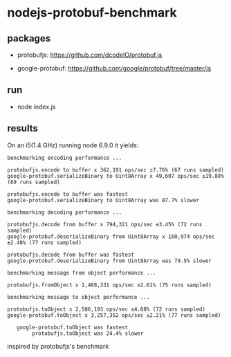 # nodejs-protobuf-benchmark

## packages

+ protobufjs: https://github.com/dcodeIO/protobuf.js

+ google-protobuf: https://github.com/google/protobuf/tree/master/js

## run

+ node index.js

## results

On an i5(1.4 GHz) running node 6.9.0 it yields:

```
benchmarking encoding performance ...

protobufjs.encode to buffer x 362,191 ops/sec ±7.76% (67 runs sampled)
google-protobuf.serializeBinary to Uint8Array x 49,607 ops/sec ±19.88% (69 runs sampled)

protobufjs.encode to buffer was fastest
google-protobuf.serializeBinary to Uint8Array was 87.7% slower

benchmarking decoding performance ...

protobufjs.decode from buffer x 794,321 ops/sec ±3.45% (72 runs sampled)
google-protobuf.deserializeBinary from Uint8Array x 160,974 ops/sec ±2.48% (77 runs sampled)

protobufjs.decode from buffer was fastest
google-protobuf.deserializeBinary from Uint8Array was 79.5% slower

benchmarking message from object performance ...

protobufjs.fromObject x 1,468,331 ops/sec ±2.61% (75 runs sampled)

benchmarking message to object performance ...

protobufjs.toObject x 2,506,193 ops/sec ±4.08% (72 runs sampled)
google-protobuf.toObject x 3,257,352 ops/sec ±2.21% (77 runs sampled)

   google-protobuf.toObject was fastest
        protobufjs.toObject was 24.4% slower
```

inspired by protobufjs's benchmark
